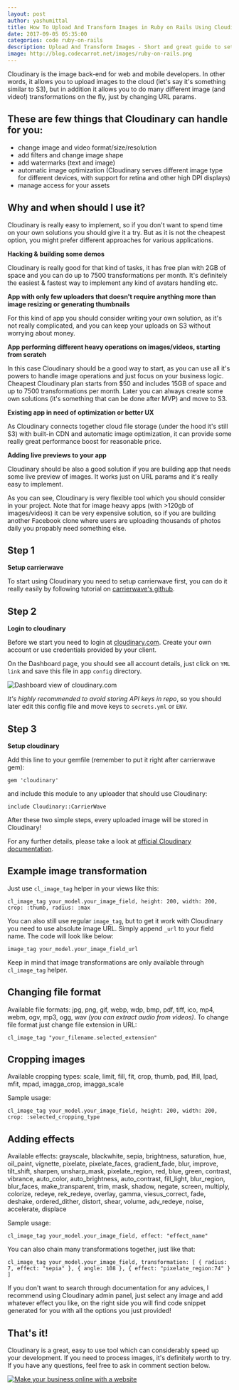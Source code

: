 ```yaml
---
layout: post
author: yashumittal
title: How To Upload And Transform Images in Ruby on Rails Using Cloudinary
date: 2017-09-05 05:35:00
categories: code ruby-on-rails
description: Upload And Transform Images - Short and great guide to setup and configure Cloudinary in your Ruby on Rails application.
image: http://blog.codecarrot.net/images/ruby-on-rails.png
---
```


Cloudinary is the image back-end for web and mobile developers. In other words, it allows you to upload images to the cloud (let's say it's something similar to S3), but in addition it allows you to do many different image (and video!) transformations on the fly, just by changing URL params.

## These are few things that Cloudinary can handle for you:

* change image and video format/size/resolution
* add filters and change image shape
* add watermarks (text and image)
* automatic image optimization (Cloudinary serves different image type for different devices, with support for retina and other high DPI displays)
* manage access for your assets

## Why and when should I use it?

Cloudinary is really easy to implement, so if you don't want to spend time on your own solutions you should give it a try. But as it is not the cheapest option, you might prefer different approaches for various applications.

**Hacking & building some demos**

Cloudinary is really good for that kind of tasks, it has free plan with 2GB of space and you can do up to 7500 transformations per month. It's definitely the easiest & fastest way to implement any kind of avatars handling etc.

**App with only few uploaders that doesn't require anything more than image resizing or generating thumbnails**

For this kind of app you should consider writing your own solution, as it's not really complicated, and you can keep your uploads on S3 without worrying about money.

**App performing different heavy operations on images/videos, starting from scratch**

In this case Cloudinary should be a good way to start, as you can use all it's powers to handle image operations and just focus on your business logic. Cheapest Cloudinary plan starts from $50 and includes 15GB of space and up to 7500 transformations per month. Later you can always create some own solutions (it's something that can be done after MVP) and move to S3.

**Existing app in need of optimization or better UX**

As Cloudinary connects together cloud file storage (under the hood it's still S3) with built-in CDN and automatic image optimization, it can provide some really great performance boost for reasonable price.

**Adding live previews to your app**

Cloudinary should be also a good solution if you are building app that needs some live preview of images. It works just on URL params and it's really easy to implement.

As you can see, Cloudinary is very flexible tool which you should consider in your project. Note that for image heavy apps (with >120gb of images/videos) it can be very expensive solution, so if you are building another Facebook clone where users are uploading thousands of photos daily you propably need something else.

## Step 1

**Setup carrierwave**

To start using Cloudinary you need to setup carrierwave first, you can do it really easily by following tutorial on [carrierwave's github](https://github.com/carrierwaveuploader/carrierwave#installation).

## Step 2

**Login to cloudinary**

Before we start you need to login at [cloudinary.com](http://cloudinary.com/). Create your own account or use credentials provided by your client.

On the Dashboard page, you should see all account details, just click on `YML link` and save this file in app `config` directory.

![Dashboard view of cloudinary.com](http://blog.codecarrot.net/images/dashboard-view-of-cloudinarycom.png)

*It's highly recommended to avoid storing API keys in repo*, so you should later edit this config file and move keys to `secrets.yml` or `ENV`.

## Step 3

**Setup cloudinary**

Add this line to your gemfile (remember to put it right after carrierwave gem):

```
gem 'cloudinary'
```

and include this module to any uploader that should use Cloudinary:

```
include Cloudinary::CarrierWave
```

After these two simple steps, every uploaded image will be stored in Cloudinary!

For any further details, please take a look at [official Cloudinary documentation](http://cloudinary.com/documentation/rails_carrierwave#carrierwave_integration).

## Example image transformation

Just use `cl_image_tag` helper in your views like this:

```
cl_image_tag your_model.your_image_field, height: 200, width: 200, crop: :thumb, radius: :max
```

You can also still use regular `image_tag`, but to get it work with Cloudinary you need to use absolute image URL. Simply append `_url` to your field name. The code will look like below:

```
image_tag your_model.your_image_field_url
```

Keep in mind that image transformations are only available through `cl_image_tag` helper.

## Changing file format

Available file formats: jpg, png, gif, webp, wdp, bmp, pdf, tiff, ico, mp4, webm, ogv, mp3, ogg, wav *(you can extract audio from videos)*.
To change file format just change file extension in URL:

```
cl_image_tag "your_filename.selected_extension"
```

## Cropping images

Available cropping types: scale, limit, fill, fit, crop, thumb, pad, lfill, lpad, mfit, mpad, imagga_crop, imagga_scale

Sample usage:  

```
cl_image_tag your_model.your_image_field, height: 200, width: 200, crop: :selected_cropping_type
```

## Adding effects

Available effects: grayscale, blackwhite, sepia, brightness, saturation, hue, oil_paint, vignette, pixelate, pixelate_faces, gradient_fade, blur, improve, tilt_shift, sharpen, unsharp_mask, pixelate_region, red, blue, green, contrast, vibrance, auto_color, auto_brightness, auto_contrast, fill_light, blur_region, blur_faces, make_transparent, trim, mask, shadow, negate, screen, multiply, colorize, redeye, rek_redeye, overlay, gamma, viesus_correct, fade, deshake, ordered_dither, distort, shear, volume, adv_redeye, noise, accelerate, displace

Sample usage:

```
cl_image_tag your_model.your_image_field, effect: "effect_name"
```

You can also chain many transformations together, just like that:

```
cl_image_tag your_model.your_image_field, transformation: [ { radius: 7, effect: "sepia" }, { angle: 108 }, { effect: "pixelate_region:74" } ]
```

If you don't want to search through documentation for any advices, I recommend using Cloudinary admin panel, just select any image and add whatever effect you like, on the right side you will find code snippet generated for you with all the options you just provided!

## That's it!

Cloudinary is a great, easy to use tool which can considerably speed up your development. If you need to process images, it's definitely worth to try. If you have any questions, feel free to ask in comment section below.

[![Make your business online with a website](http://blog.codecarrot.net/images/make-your-business-online-with-a-website-promo.png)](http://codecarrot.net/)
